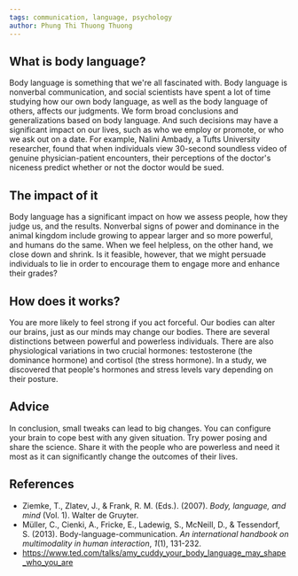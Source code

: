 ```yaml
---
tags: communication, language, psychology
author: Phung Thi Thuong Thuong
---
```

## What is body language?

Body language is something that we're all fascinated with. Body language is nonverbal communication, and social scientists have spent a lot of time studying how our own body language, as well as the body language of others, affects our judgments. We form broad conclusions and generalizations based on body language. And such decisions may have a significant impact on our lives, such as who we employ or promote, or who we ask out on a date. For example, Nalini Ambady, a Tufts University researcher, found that when individuals view 30-second soundless video of genuine physician-patient encounters, their perceptions of the doctor's niceness predict whether or not the doctor would be sued. 

## The impact of it
Body language has a significant impact on how we assess people, how they judge us, and the results. Nonverbal signs of power and dominance in the animal kingdom include growing to appear larger and so more powerful, and humans do the same. When we feel helpless, on the other hand, we close down and shrink. Is it feasible, however, that we might persuade individuals to lie in order to encourage them to engage more and enhance their grades? 

## How does it works?
You are more likely to feel strong if you act forceful. Our bodies can alter our brains, just as our minds may change our bodies. There are several distinctions between powerful and powerless individuals. There are also physiological variations in two crucial hormones: testosterone (the dominance hormone) and cortisol (the stress hormone). In a study, we discovered that people's hormones and stress levels vary depending on their posture.

## Advice
In conclusion, small tweaks can lead to big changes. You can configure your brain to cope best with any given situation. Try power posing and share the science. Share it with the people who are powerless and need it most as it can significantly change the outcomes of their lives.

## References
- Ziemke, T., Zlatev, J., & Frank, R. M. (Eds.). (2007). _Body, language, and mind_ (Vol. 1). Walter de Gruyter.
- Müller, C., Cienki, A., Fricke, E., Ladewig, S., McNeill, D., & Tessendorf, S. (2013). Body-language-communication. _An international handbook on multimodality in human interaction_, _1_(1), 131-232.
-  https://www.ted.com/talks/amy_cuddy_your_body_language_may_shape_who_you_are
